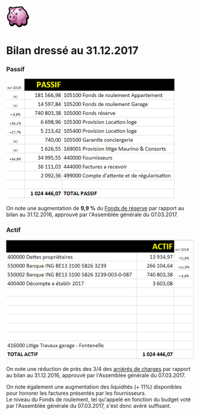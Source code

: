 <link rel="stylesheet" href="normal4.css">

![](icon_earn.png)

# Bilan dressé au 31.12.2017

### Passif

![](Passif.png)

On note une augmentation de **9,9 %** du [Fonds de réserve](Fds_reserve.md) par rapport au bilan au 31.12.2016, approuvé par l'Assemblée générale du 07.03.2017.

### Actif

![](Actif.png)

On note une réduction de près des 3/4 des [arriérés de charges](Arrieres.md) par rapport au bilan au 31.12.2016, approuvé par l'Assemblée générale du 07.03.2017.

On note également une augmentation des liquidités (+ 11%) disponibles pour honorer les factures présentés par les fournisseurs.  
Le niveau du Fonds de roulement, tel qu'appelé en fonction du budget voté par l'Assemblée générale du 07.03.2017, s'est donc avéré suffisant.